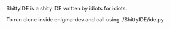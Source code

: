 ShittyIDE is a shity IDE written by idiots for idiots.

To run clone inside enigma-dev and call using ./ShittyIDE/ide.py 
